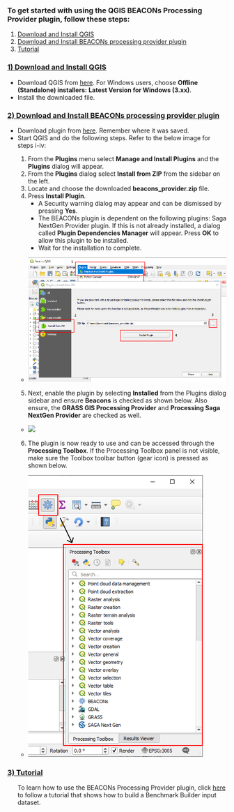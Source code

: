 ### **To get started with using the QGIS BEACONs Processing Provider plugin, follow these steps:**

1) [Download and Install QGIS](#1-download-and-install-qgis)
2) [Download and Install BEACONs processing provider plugin](#2-download-and-install-beacons-processing-provider-plugin)
3) [Tutorial](#3-tutorial)


### <ins>**1) Download and Install QGIS**</ins>
* Download QGIS from [here](https://qgis.org/download/).  For Windows users, choose **Offline (Standalone) installers:** **Latest Version for Windows (3.xx)**. 
* Install the downloaded file.

### <ins>**2) Download and Install BEACONs processing provider plugin**</ins>

* Download plugin from [here](https://github.com/amoygh/test/releases/download/beacons/beacons_provider_v0.01.zip). Remember where it was saved.
* Start QGIS and do the following steps.  Refer to the below image for steps i-iv:
<ul>

1) From the **Plugins** menu select **Manage and Install Plugins** and the **Plugins** dialog will appear.  
2) From the **Plugins** dialog select **Install from ZIP** from the sidebar on the left.
3) Locate and choose the downloaded **beacons_provider.zip** file.
4) Press **Install Plugin**.  
    * A Security warning dialog may appear and can be dismissed by pressing **Yes**.  
    * The BEACONs plugin is dependent on the following plugins:  Saga NextGen Provider plugin.  If this is not already installed, a dialog called **Plugin Dependencies Manager** will appear. Press **OK** to allow this plugin to be installed.
    * Wait for the installation to complete.  

* ![](./wikimgs/QGIS_Plugins_Manage_and_Install_Plugins_%20plugins_install_from_ZIP.png?raw=true)


5) Next, enable the plugin by selecting **Installed** from the Plugins dialog sidebar and ensure **Beacons** is checked as shown below.  Also ensure, the **GRASS GIS Processing Provider** and **Processing Saga NextGen Provider** are checked as well.

* ![](./blob/main/wikimgs/plugins_installed.PNG?raw=true)


6) The plugin is now ready to use and can be accessed through the **Processing Toolbox**.
If the Processing Toolbox panel is not visible, make sure the Toolbox toolbar button (gear icon) is pressed as shown below.


* ![](./wikimgs/toolbar_process_toolbox.png?raw=true)
</ul>

### <ins>**3) Tutorial**</ins>
<ul>

To learn how to use the BEACONs Processing Provider plugin, click [here]() to follow a tutorial that shows how to build a  Benchmark Builder input dataset.
